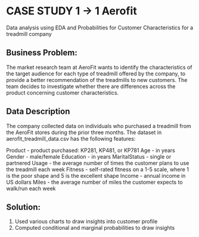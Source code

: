 # CASE STUDY 1 -> 1 Aerofit

Data analysis using EDA and Probabilities for Customer Characteristics for a treadmill company

## Business Problem:

The market research team at AeroFit wants to identify the characteristics of the target audience for each type of treadmill offered by the company, to provide a better recommendation of the treadmills to new customers. The team decides to investigate whether there are differences across the product concerning customer characteristics.

## Data Description
The company collected data on individuals who purchased a treadmill from the AeroFit stores during the prior three months. The dataset in aerofit_treadmill_data.csv has the following features:

Product - product purchased: KP281, KP481, or KP781
Age - in years
Gender - male/female
Education - in years
MaritalStatus - single or partnered
Usage - the average number of times the customer plans to use the treadmill each week
Fitness - self-rated fitness on a 1-5 scale, where 1 is the poor shape and 5 is the excellent shape
Income - annual income in US dollars
Miles - the average number of miles the customer expects to walk/run each week


## Solution:

1. Used various charts to draw insights into customer profile
2. Computed conditional and marginal probabilities to draw insights